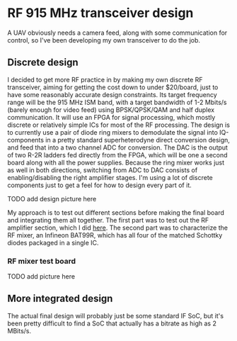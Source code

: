 # RF 915 MHz transceiver design
A UAV obviously needs a camera feed, along with some communication for control, so I've been developing my own transceiver to do the job.

## Discrete design
I decided to get more RF practice in by making my own discrete RF transceiver, aiming for getting the cost down to under $20/board, just to have some reasonably accurate design constraints.
Its target frequency range will be the 915 MHz ISM band, with a target bandwidth of 1-2 Mbits/s (barely enough for video feed) using BPSK/QPSK/QAM and half duplex communication.
It will use an FPGA for signal processing, which mostly discrete or relatively simple ICs for most of the RF processing.
The design is to currently use a pair of diode ring mixers to demodulate the signal into IQ-components in a pretty standard superheterodyne direct conversion design, and feed that into a two channel ADC for conversion.
The DAC is the output of two R-2R ladders fed directly from the FPGA, which will be one a second board along with all the power supplies.
Because the ring mixer works just as well in both directions, switching from ADC to DAC consists of enabling/disabling the right amplifier stages.
I'm using a lot of discrete components just to get a feel for how to design every part of it.

TODO add design picture here

My approach is to test out different sections before making the final board and integrating them all together.
The first part was to test out the RF amplifier section, which I did [here](../iss-amplifier/iss-amplifier.md).
The second part was to characterize the RF mixer, an Infineon BAT99R, which has all four of the matched Schottky diodes packaged in a single IC.

### RF mixer test board

TODO add picture here


## More integrated design
The actual final design will probably just be some standard IF SoC, but it's been pretty difficult to find a SoC that actually has a bitrate as high as 2 MBits/s.
